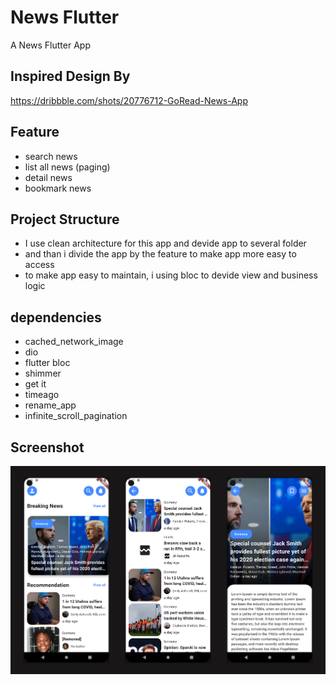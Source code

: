 # News Flutter

A News Flutter App

## Inspired Design By
https://dribbble.com/shots/20776712-GoRead-News-App

## Feature

- search news
- list all news (paging)
- detail news
- bookmark news

## Project Structure

- I use clean architecture for this app and devide app to several folder
- and than i divide the app by the feature to make app more easy to access
- to make app easy to maintain, i using bloc to devide view and business logic

## dependencies

- cached_network_image
- dio
- flutter bloc
- shimmer
- get it
- timeago
- rename_app
- infinite_scroll_pagination

## Screenshot

<img src="./ss/ss_hp.png"/>
